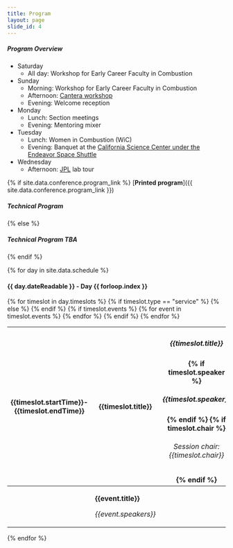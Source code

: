 ```yaml
---
title: Program
layout: page
slide_id: 4
---
```


##### Program Overview

- Saturday
  * All day: Workshop for Early Career Faculty in Combustion
- Sunday
  * Morning: Workshop for Early Career Faculty in Combustion
  * Afternoon: [Cantera workshop](https://cantera.github.io/ncm-2019-workshop/)
  * Evening: Welcome reception
- Monday
  * Lunch: Section meetings
  * Evening: Mentoring mixer
- Tuesday
  * Lunch: Women in Combustion (WiC)
  * Evening: Banquet at the [California Science Center under the Endeavor Space Shuttle](https://californiasciencecenter.org/exhibits/air-space/space-shuttle-endeavour)
- Wednesday
  * Afternoon: [JPL](https://www.jpl.nasa.gov/) lab tour

{% if site.data.conference.program_link %}
[<i class="fa fa-external-link fa-fw" aria-hidden="true"></i>**Printed program**]({{ site.data.conference.program_link }})

##### Technical Program
{% else %}
##### Technical Program TBA
{% endif %}

{% for day in site.data.schedule %}
    <div>
        <h4 class="schedule-table-heading">{{ day.dateReadable }} - Day {{ forloop.index }}</h4>
        <table class="table table-bordered table-striped table-hover table-responsive table-sm">
        {% for timeslot in day.timeslots %}
          <thead>
            <tr>
              <th class="bg-info text-center">
                <div>{{timeslot.startTime}}-{{timeslot.endTime}}</div>
              </th>
              {% if timeslot.type == "service" %}
                <th class="bg-warning text-center">
                  <p class="text-muted">{{timeslot.title}}</p>
                </th>
              {% else %}
                <th class="bg-primary text-center">
                  <h5>{{timeslot.title}}</h5>
                  {% if timeslot.speaker %}
                  <h5>{{timeslot.speaker}}</h5>
                  {% endif %}
                  {% if timeslot.chair %}
                      <h6>Session chair:{{timeslot.chair}}</h6>
                  {% endif %}
                </th>
              {% endif %}
            </tr>
          </thead>
          {% if timeslot.events %}
          <tbody>
            {% for event in timeslot.events %}
              <tr>
                <td width="20%">
                </td>
                <td>
                  <p><b>{{event.title}}</b></p>
                  <p><i>{{event.speakers}}</i></p>
                </td>
              </tr>
            {% endfor %}
          </tbody>
          {% endif %}
        {% endfor %}
        </table>
    </div>

{% endfor %}
